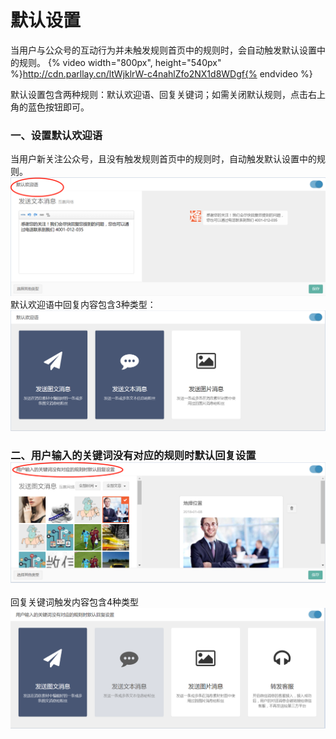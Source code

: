 # 默认设置

当用户与公众号的互动行为并未触发规则首页中的规则时，会自动触发默认设置中的规则。
{% video width="800px", height="540px" %}http://cdn.parllay.cn/ltWjklrW-c4nahlZfo2NX1d8WDgf{% endvideo %}

默认设置包含两种规则：默认欢迎语、回复关键词；如需关闭默认规则，点击右上角的蓝色按钮即可。

### 一、设置默认欢迎语

当用户新关注公众号，且没有触发规则首页中的规则时，自动触发默认设置中的规则。![](/assets/1516351879%281%29.png)默认欢迎语中回复内容包含3种类型：![](/assets/1516352106%281%29.png)

### 二、用户输入的关键词没有对应的规则时默认回复设置![](/assets/1516352255%281%29.png)

回复关键词触发内容包含4种类型![](/assets/1516352340%281%29.png)


